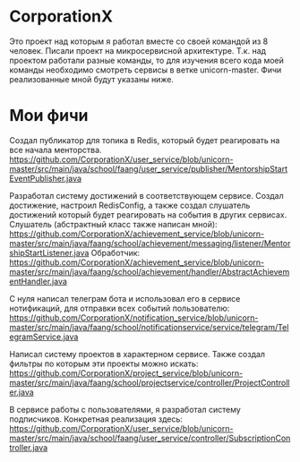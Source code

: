# CorporationX

Это проект над которым я работал вместе со своей командой из 8 человек. Писали проект на микросервисной архитектуре. Т.к. над проектом работали разные команды, то для изучения всего кода моей команды необходимо смотреть сервисы в ветке unicorn-master. Фичи реализованные мной будут указаны ниже.

# Мои фичи

Создал публикатор для топика в Redis, который будет реагировать на все начала менторства. https://github.com/CorporationX/user_service/blob/unicorn-master/src/main/java/school/faang/user_service/publisher/MentorshipStartEventPublisher.java

Разработал систему достижений в соответствующем сервисе. Создал достижение, настроил RedisConfig, а также создал слушатель достижений который будет реагировать на события в других сервисах.
Слушатель (абстрактный класс также написан мной): https://github.com/CorporationX/achievement_service/blob/unicorn-master/src/main/java/faang/school/achievement/messaging/listener/MentorshipStartListener.java
Обработчик: https://github.com/CorporationX/achievement_service/blob/unicorn-master/src/main/java/faang/school/achievement/handler/AbstractAchievementHandler.java

С нуля написал телеграм бота и использовал его в сервисе нотификаций, для отправки всех событий пользователю:
https://github.com/CorporationX/notification_service/blob/unicorn-master/src/main/java/faang/school/notificationservice/service/telegram/TelegramService.java

Написал систему проектов в характерном сервисе. Также создал фильтры по которым эти проекты можно искать: https://github.com/CorporationX/project_service/blob/unicorn-master/src/main/java/faang/school/projectservice/controller/ProjectController.java

В сервисе работы с пользователями, я разработал систему подписчиков. Конкретная реализация здесь: https://github.com/CorporationX/user_service/blob/unicorn-master/src/main/java/school/faang/user_service/controller/SubscriptionController.java

